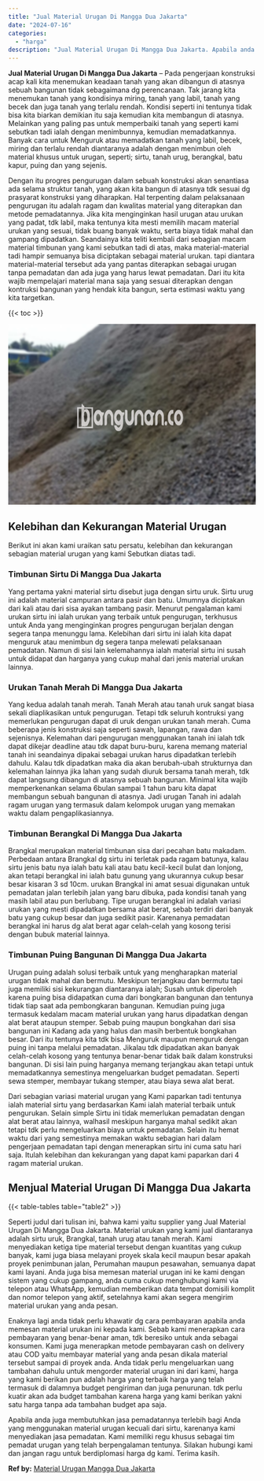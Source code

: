 ```yaml
---
title: "Jual Material Urugan Di Mangga Dua Jakarta"
date: "2024-07-16"
categories: 
  - "harga"
description: "Jual Material Urugan Di Mangga Dua Jakarta. Apabila anda juga membutuhkan jasa pemadatannya terlebih bagi Anda yang menggunakan material urugan kecuali dari..."
---
```


**Jual Material Urugan Di Mangga Dua Jakarta** – Pada pengerjaan konstruksi acap kali kita menemukan keadaan tanah yang akan dibangun di atasnya sebuah bangunan tidak sebagaimana dg perencanaan. Tak jarang kita menemukan tanah yang kondisinya miring, tanah yang labil, tanah yang becek dan juga tanah yang terlalu rendah. Kondisi seperti ini tentunya tidak bisa kita biarkan demikian itu saja kemudian kita membangun di atasnya. Melainkan yang paling pas untuk memperbaiki tanah yang seperti kami sebutkan tadi ialah dengan menimbunnya, kemudian memadatkannya. Banyak cara untuk Menguruk atau memadatkan tanah yang labil, becek, miring dan terlalu rendah diantaranya adalah dengan menimbun oleh material khusus untuk urugan, seperti; sirtu, tanah urug, berangkal, batu kapur, puing dan yang sejenis.

Dengan itu progres pengurugan dalam sebuah konstruksi akan senantiasa ada selama struktur tanah, yang akan kita bangun di atasnya tdk sesuai dg prasyarat konstruksi yang diharapkan. Hal terpenting dalam pelaksanaan pengurugan itu adalah ragam dan kwalitas material yang diterapkan dan metode pemadatannya. Jika kita menginginkan hasil urugan atau urukan yang padat, tdk labil, maka tentunya kita mesti memilih macam material urukan yang sesuai, tidak buang banyak waktu, serta biaya tidak mahal dan gampang dipadatkan. Seandainya kita teliti kembali dari sebagian macam material timbunan yang kami sebutkan tadi di atas, maka material-material tadi hampir semuanya bisa diciptakan sebagai material urukan. tapi diantara material-material tersebut ada yang pantas diterapkan sebagai urugan tanpa pemadatan dan ada juga yang harus lewat pemadatan. Dari itu kita wajib mempelajari material mana saja yang sesuai diterapkan dengan kontruksi bangunan yang hendak kita bangun, serta estimasi waktu yang kita targetkan.

{{< toc >}}

![Jual Material Urugan Di Mangga Dua Jakarta](/images/jual-urugan-21.png)

## Kelebihan dan Kekurangan Material Urugan

Berikut ini akan kami uraikan satu persatu, kelebihan dan kekurangan sebagian material urugan yang kami Sebutkan diatas tadi.

### Timbunan Sirtu Di Mangga Dua Jakarta

Yang pertama yakni material sirtu disebut juga dengan sirtu uruk. Sirtu urug ini adalah material campuran antara pasir dan batu. Umumnya diciptakan dari kali atau dari sisa ayakan tambang pasir. Menurut pengalaman kami urukan sirtu ini ialah urukan yang terbaik untuk pengurugan, terkhusus untuk Anda yang menginginkan progres pengurugan berjalan dengan segera tanpa menunggu lama. Kelebihan dari sirtu ini ialah kita dapat menguruk atau menimbun dg segera tanpa melewati pelaksanaan pemadatan. Namun di sisi lain kelemahannya ialah material sirtu ini susah untuk didapat dan harganya yang cukup mahal dari jenis material urukan lainnya.

### Urukan Tanah Merah Di Mangga Dua Jakarta

Yang kedua adalah tanah merah. Tanah Merah atau tanah uruk sangat biasa sekali diaplikasikan untuk pengurugan. Tetapi tdk seluruh kontruksi yang memerlukan pengurugan dapat di uruk dengan urukan tanah merah. Cuma beberapa jenis konstruksi saja seperti sawah, lapangan, rawa dan sejenisnya. Kelemahan dari pengurugan menggunakan tanah ini ialah tdk dapat dikejar deadline atau tdk dapat buru-buru, karena memang material tanah ini seandainya dipakai sebagai urukan harus dipadatkan terlebih dahulu. Kalau tdk dipadatkan maka dia akan berubah-ubah strukturnya dan kelemahan lainnya jika lahan yang sudah diuruk bersama tanah merah, tdk dapat langsung dibangun di atasnya sebuah bangunan. Minimal kita wajib memperkenankan selama 6bulan sampai 1 tahun baru kita dapat membangun sebuah bangunan di atasnya. Jadi urugan Tanah ini adalah ragam urugan yang termasuk dalam kelompok urugan yang memakan waktu dalam pengaplikasiannya.

### Timbunan Berangkal Di Mangga Dua Jakarta

Brangkal merupakan material timbunan sisa dari pecahan batu makadam. Perbedaan antara Brangkal dg sirtu ini terletak pada ragam batunya, kalau sirtu jenis batu nya ialah batu kali atau batu kecil-kecil bulat dan lonjong, akan tetapi berangkal ini ialah batu gunung yang ukurannya cukup besar besar kisaran 3 sd 10cm. urukan Brangkal ini amat sesuai digunakan untuk pemadatan jalan terlebih jalan yang baru dibuka, pada kondisi tanah yang masih labil atau pun berlubang. Tipe urugan berangkal ini adalah variasi urukan yang mesti dipadatkan bersama alat berat, sebab terdiri dari banyak batu yang cukup besar dan juga sedikit pasir. Karenanya pemadatan berangkal ini harus dg alat berat agar celah-celah yang kosong terisi dengan bubuk material lainnya.

### Timbunan Puing Bangunan Di Mangga Dua Jakarta

Urugan puing adalah solusi terbaik untuk yang mengharapkan material urugan tidak mahal dan bermutu. Meskipun terjangkau dan bermutu tapi juga memiliki sisi kekurangan diantaranya ialah; Susah untuk diperoleh karena puing bisa didapatkan cuma dari bongkaran bangunan dan tentunya tidak tiap saat ada pembongkaran bangunan. Kemudian puing juga termasuk kedalam macam material urukan yang harus dipadatkan dengan alat berat ataupun stemper. Sebab puing maupun bongkahan dari sisa bangunan ini Kadang ada yang halus dan masih berbentuk bongkahan besar. Dari itu tentunya kita tdk bisa Menguruk maupun menguruk dengan puing ini tanpa melalui pemadatan. Jikalau tdk dipadatkan akan banyak celah-celah kosong yang tentunya benar-benar tidak baik dalam konstruksi bangunan. Di sisi lain puing harganya memang terjangkau akan tetapi untuk memadatkannya semestinya mengeluarkan budget pemadatan. Seperti sewa stemper, membayar tukang stemper, atau biaya sewa alat berat.

Dari sebagian variasi material urugan yang Kami paparkan tadi tentunya ialah material sirtu yang berdasarkan Kami ialah material terbaik untuk pengurukan. Selain simple Sirtu ini tidak memerlukan pemadatan dengan alat berat atau lainnya, walhasil meskipun harganya mahal sedikit akan tetapi tdk perlu mengeluarkan biaya untuk pemadatan. Selain itu hemat waktu dari yang semestinya memakan waktu sebagian hari dalam pengerjaan pemadatan tapi dengan menerapkan sirtu ini cuma satu hari saja. Itulah kelebihan dan kekurangan yang dapat kami paparkan dari 4 ragam material urukan.

## Menjual Material Urugan Di Mangga Dua Jakarta

{{< table-tables table="table2" >}}

Seperti judul dari tulisan ini, bahwa kami yaitu supplier yang Jual Material Urugan Di Mangga Dua Jakarta. Material urukan yang kami jual diantaranya adalah sirtu uruk, Brangkal, tanah urug atau tanah merah. Kami menyediakan ketiga tipe material tersebut dengan kuantitas yang cukup banyak, kami juga biasa melayani proyek skala kecil maupun besar apakah proyek penimbunan jalan, Perumahan maupun pesawahan, semuanya dapat kami layani. Anda juga bisa memesan material urugan ini ke kami dengan sistem yang cukup gampang, anda cuma cukup menghubungi kami via telepon atau WhatsApp, kemudian memberikan data tempat domisili komplit dan nomor telepon yang aktif, setelahnya kami akan segera mengirim material urukan yang anda pesan.

Enaknya lagi anda tidak perlu khawatir dg cara pembayaran apabila anda memesan material urukan ini kepada kami. Sebab kami menerapkan cara pembayaran yang benar-benar aman, tdk beresiko untuk anda sebagai konsumen. Kami juga menerapkan metode pembayaran cash on delivery atau COD yaitu membayar material yang anda pesan dikala material tersebut sampai di proyek anda. Anda tidak perlu mengeluarkan uang tambahan dahulu untuk mengorder material urugan ini dari kami, harga yang kami berikan pun adalah harga yang terbaik harga yang telah termasuk di dalamnya budget pengiriman dan juga penurunan. tdk perlu kuatir akan ada budget tambahan karena harga yang kami berikan yakni satu harga tanpa ada tambahan budget apa saja.

Apabila anda juga membutuhkan jasa pemadatannya terlebih bagi Anda yang menggunakan material urugan kecuali dari sirtu, karenanya kami menyediakan jasa pemadatan. Kami memiliki regu khusus sebagai tim pemadat urugan yang telah berpengalaman tentunya. Silakan hubungi kami dan jangan ragu untuk berdiplomasi harga dg kami. Terima kasih.

**Ref by:** [Material Urugan Mangga Dua Jakarta](https://id.wikipedia.org/wiki/Material)
